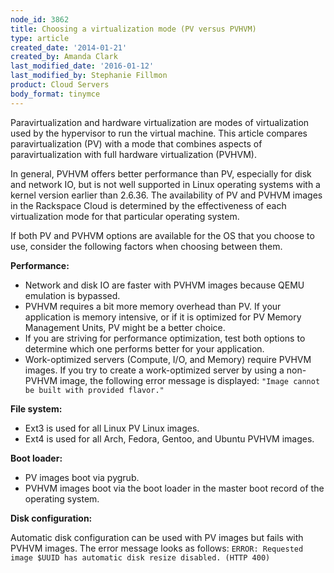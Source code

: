 ```yaml
---
node_id: 3862
title: Choosing a virtualization mode (PV versus PVHVM)
type: article
created_date: '2014-01-21'
created_by: Amanda Clark
last_modified_date: '2016-01-12'
last_modified_by: Stephanie Fillmon
product: Cloud Servers
body_format: tinymce
---
```


Paravirtualization and hardware virtualization are modes of
virtualization used by the hypervisor to run the virtual machine. This
article compares paravirtualization (PV) with a mode that combines
aspects of paravirtualization with full hardware virtualization
(PVHVM).

In general, PVHVM offers better performance than PV, especially for disk
and network IO, but is not well supported in Linux operating systems
with a kernel version earlier than 2.6.36. The availability of PV and
PVHVM images in the Rackspace Cloud is determined by the effectiveness
of each virtualization mode for that particular operating system.

If both PV and PVHVM options are available for the OS that you choose to
use, consider the following factors when choosing between them.

**Performance:**

-   <span>Network and disk IO are faster with PVHVM images because QEMU
    emulation is bypassed.</span>
-   <span>PVHVM requires a bit more memory overhead than PV. If your
    application is memory intensive, or if it is optimized for PV Memory
    Management Units, PV might be a better choice.</span>
-   <span>If you are striving for performance optimization, test both
    options to determine which one performs better for your application.
    </span>
-   Work-optimized servers (Compute, I/O, and Memory) require
    PVHVM images. If you try to create a work-optimized server by using
    a non-PVHVM image, the following error message is displayed:
    `"Image cannot be built with provided flavor."`

**File system:**

-   <span>Ext3 is used for all Linux PV Linux images.</span>
-   <span>Ext4 is used for all Arch, Fedora, Gentoo, and Ubuntu
    PVHVM images.</span>

**Boot loader:**

-   <span>PV images boot via pygrub.</span>
-   <span>PVHVM images boot via the boot loader in the master boot
    record of the operating system.</span>

**Disk configuration:**

<span>Automatic disk configuration can be used with PV images but fails
with PVHVM images. The error message looks as follows:</span>
`ERROR: Requested image $UUID has automatic disk resize disabled. (HTTP 400)`





